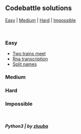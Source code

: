 ## Codebattle solutions
[Easy](https://github.com/zluuba/codebattle#easy) | [Medium](https://github.com/zluuba/codebattle#medium) | [Hard](https://github.com/zluuba/codebattle#hard) | [Impossible](https://github.com/zluuba/codebattle#impossible)

<br>

### Easy
+ [Two trains meet](https://github.com/zluuba/codebattle/blob/main/easy/two_trains_meet.py)
+ [Rna transcription](https://github.com/zluuba/codebattle/blob/main/easy/rna_transcription.py)
+ [Split names](https://github.com/zluuba/codebattle/blob/main/easy/split_names.py)


### Medium


### Hard


### Impossible


<br>

##### Python3 | by [zluuba](https://codebattle.hexlet.io/users/9312)
